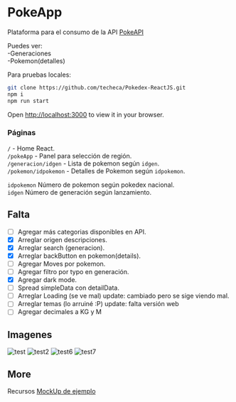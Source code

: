 # PokeApp

Plataforma para el consumo de la API [PokeAPI](https://pokeapi.co/)

Puedes ver:\
-Generaciones\
-Pokemon(detalles)

Para pruebas locales:

```bash
git clone https://github.com/techeca/Pokedex-ReactJS.git
npm i
npm run start
```

Open [http://localhost:3000](http://localhost:3000) to view it in your browser.

### Páginas

`/` - Home React. \
`/pokeApp` - Panel para selección de región.\
`/generacion/idgen` - Lista de pokemon según `idgen`.\
`/pokemon/idpokemon` - Detalles de Pokemon según `idpokemon`.

`idpokemon` Número de pokemon según pokedex nacional.\
`idgen` Número de generación según lanzamiento.

## Falta

- [ ] Agregar más categorias disponibles en API.
- [x] Arreglar origen descripciones.
- [x] Arreglar search (generacion).
- [x] Arreglar backButton en pokemon(details).
- [ ] Agregar Moves por pokemon.
- [ ] Agregar filtro por typo en generación.
- [x] Agregar dark mode.
- [ ] Spread simpleData con detailData.
- [ ] Arreglar Loading (se ve mal) update: cambiado pero se sige viendo mal.
- [ ] Arreglar temas (lo arruiné :P) update: falta versión web
- [ ] Agregar decimales a KG y M

## Imagenes

![test](https://user-images.githubusercontent.com/53408118/181391245-43ceb537-12ef-4a63-85a8-0e6d372cef59.PNG)
![test2](https://user-images.githubusercontent.com/53408118/181391255-a5c34518-e7ab-46e3-9f0f-cb4ca886c165.PNG)
![test6](https://user-images.githubusercontent.com/53408118/181391671-eec76cb8-456d-483d-a530-ab2b21f21745.PNG)
![test7](https://user-images.githubusercontent.com/53408118/181391681-bd07f9fe-4edc-4ee0-a041-ee9e2a0cf7ea.PNG)


## More

Recursos
[MockUp de ejemplo](https://www.figma.com/file/KEGlrZfL5UO3UxultQ5xh1/Pokédex-Figma-Card-Templates)
